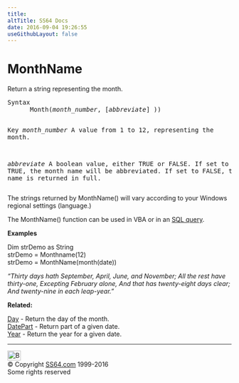 ```yaml
---
title:
altTitle: SS64 Docs
date: 2016-09-04 19:26:55
useGithubLayout: false
---
```

<!-- #BeginLibraryItem "/Library/head_access.lbi" --><!-- #EndLibraryItem --><h1>MonthName</h1>
<p>  Return  a string representing the month.</p>
<pre>Syntax
      Month(<i>month_number</i>, [<i>abbreviate</i>] ))

Key
   <i>month_number</i>  A value from 1 to 12, representing the month.


   <i>abbreviate</i>    A boolean value, either TRUE or FALSE.
                 If set to TRUE, the month name will be abbreviated.
                 If set to FALSE, the month name is returned in full.</pre>
<p>The strings returned by MonthName() will vary according to your Windows regional settings (language.)</p>
<p>The MonthName() function can be used in VBA or in an <a href="syntax-functions.html">SQL query</a>.</p>
<p> <b>Examples</b></p>
<p class="code">Dim strDemo as String <br>
strDemo = Monthname(12)<br>
strDemo = MonthName(month(date))</p>
<p class="quote"><i>“Thirty days hath September,  April, June, and November;  All the rest have thirty-one,  Excepting February alone,  And that has twenty-eight days clear;  And twenty-nine in each leap-year.”</i></p>
<p><b>Related:</b></p>
<p><a href="day.html">Day</a> - Return the day of the month.<br>
<a href="datepart.html">DatePart</a> - Return part of a given date.<br>
<a href="year.html">Year</a> - Return the year for a given date.</p><!-- #BeginLibraryItem "/Library/foot_access.lbi" --><p>
<!-- access -->

<hr>
<div id="bl" class="footer"><a href="monthname.html#"><img src="../images/top.png" width="30" height="22" alt="Back to the Top"></a></div>
<div id="br" class="footer, tagline">© Copyright <a href="../index.html">SS64.com</a> 1999-2016<br>
Some rights reserved</div><!-- #EndLibraryItem -->


